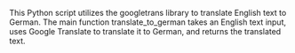 This Python script utilizes the googletrans library to translate English text to German. The main function translate_to_german takes an English text input, uses Google Translate to translate it to German, and returns the translated text.
